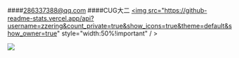 ####286337388@qq.com
####CUG大二
<a href="https://github.com/anuraghazra/github-readme-stats">
  <img src="https://github-readme-stats.vercel.app/api?username=zzering&count_private=true&show_icons=true&theme=default&show_owner=true" style="width:50%!important" / >

</a>
<a href="https://github.com/anuraghazra/github-readme-stats">
  <img src="https://github-readme-stats.vercel.app/api/top-langs/?username=pengpenglang&layout=compact&hide=html"/>

